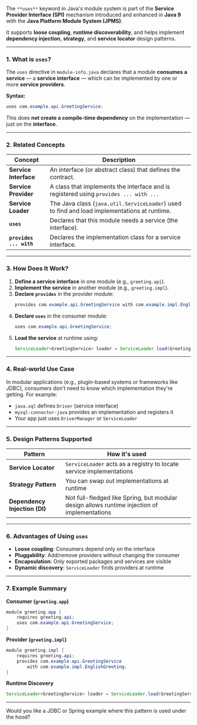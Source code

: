 The `**uses**` keyword in Java's module system is part of the **Service Provider Interface (SPI)** mechanism introduced and enhanced in **Java 9** with the **Java Platform Module System (JPMS)**.

It supports **loose coupling**, **runtime discoverability**, and helps implement **dependency injection**, **strategy**, and **service locator** design patterns.

---

### **1. What is `uses`?**

The `uses` directive in `module-info.java` declares that a module **consumes a service** — a **service interface** — which can be implemented by one or more **service providers**.

**Syntax:**
```java
uses com.example.api.GreetingService;
```

This does **not create a compile-time dependency** on the implementation — just on the **interface**.

---

### **2. Related Concepts**

| Concept               | Description |
|-----------------------|-------------|
| **Service Interface** | An interface (or abstract class) that defines the contract. |
| **Service Provider**  | A class that implements the interface and is registered using `provides ... with ...` |
| **Service Loader**    | The Java class (`java.util.ServiceLoader`) used to find and load implementations at runtime. |
| **`uses`**            | Declares that this module needs a service (the interface). |
| **`provides ... with`** | Declares the implementation class for a service interface. |

---

### **3. How Does It Work?**

1. **Define a service interface** in one module (e.g., `greeting.api`).
2. **Implement the service** in another module (e.g., `greeting.impl`).
3. **Declare `provides`** in the provider module:
   ```java
   provides com.example.api.GreetingService with com.example.impl.EnglishGreeting;
   ```
4. **Declare `uses`** in the consumer module:
   ```java
   uses com.example.api.GreetingService;
   ```
5. **Load the service** at runtime using:
   ```java
   ServiceLoader<GreetingService> loader = ServiceLoader.load(GreetingService.class);
   ```

---

### **4. Real-world Use Case**

In modular applications (e.g., plugin-based systems or frameworks like JDBC), consumers don't need to know which implementation they're getting. For example:

- `java.sql` defines `Driver` (service interface)
- `mysql-connector-java` provides an implementation and registers it
- Your app just uses `DriverManager` or `ServiceLoader`

---

### **5. Design Patterns Supported**

| Pattern               | How it's used |
|------------------------|----------------|
| **Service Locator**    | `ServiceLoader` acts as a registry to locate service implementations |
| **Strategy Pattern**   | You can swap out implementations at runtime |
| **Dependency Injection (DI)** | Not full-fledged like Spring, but modular design allows runtime injection of implementations |

---

### **6. Advantages of Using `uses`**

- **Loose coupling**: Consumers depend only on the interface
- **Pluggability**: Add/remove providers without changing the consumer
- **Encapsulation**: Only exported packages and services are visible
- **Dynamic discovery**: `ServiceLoader` finds providers at runtime

---

### **7. Example Summary**

**Consumer (`greeting.app`)**
```java
module greeting.app {
    requires greeting.api;
    uses com.example.api.GreetingService;
}
```

**Provider (`greeting.impl`)**
```java
module greeting.impl {
    requires greeting.api;
    provides com.example.api.GreetingService
        with com.example.impl.EnglishGreeting;
}
```

**Runtime Discovery**
```java
ServiceLoader<GreetingService> loader = ServiceLoader.load(GreetingService.class);
```

---

Would you like a JDBC or Spring example where this pattern is used under the hood?